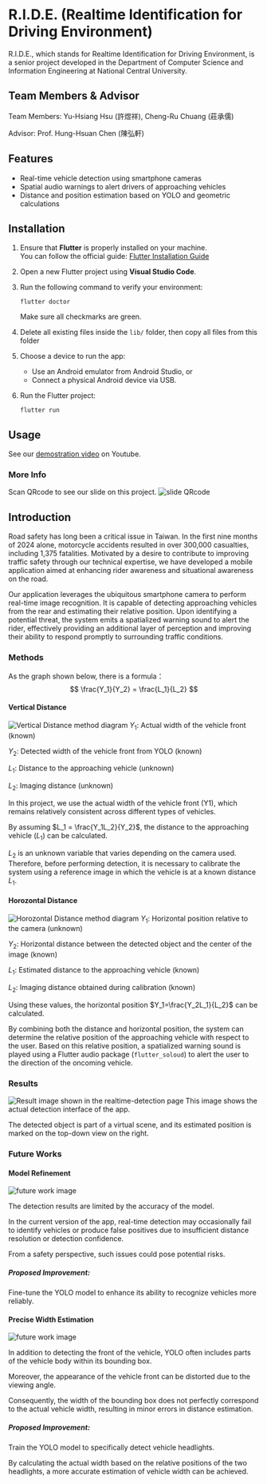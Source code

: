 # R.I.D.E. (Realtime Identification for Driving Environment)
R.I.D.E., which stands for Realtime Identification for Driving Environment, is a senior project developed in the Department of Computer Science and Information Engineering at National Central University.

## Team Members & Advisor
Team Members: Yu-Hsiang Hsu (許煜祥), Cheng-Ru Chuang (莊承儒)

Advisor: Prof. Hung-Hsuan Chen (陳弘軒)

## Features
- Real-time vehicle detection using smartphone cameras
- Spatial audio warnings to alert drivers of approaching vehicles
- Distance and position estimation based on YOLO and geometric calculations

## Installation

1. Ensure that **Flutter** is properly installed on your machine.  
   You can follow the official guide: [Flutter Installation Guide](https://flutter.dev/docs/get-started/install)

2. Open a new Flutter project using **Visual Studio Code**.

3. Run the following command to verify your environment:
   ```
   flutter doctor
   ```
    Make sure all checkmarks are green.
4. Delete all existing files inside the `lib/` folder, then copy all files from this folder

5. Choose a device to run the app:
    - Use an Android emulator from Android Studio, or
    - Connect a physical Android device via USB.

6. Run the Flutter project:
    ```
    flutter run
    ```

## Usage
See our [demostration video](https://www.youtube.com/watch?v=nuTp5R2rRJ4&t=2s) on Youtube.

### More Info
Scan QRcode to see our slide on this project.
![slide QRcode](readme_image/slide.png)

## Introduction
Road safety has long been a critical issue in Taiwan. In the first nine months of 2024 alone, motorcycle accidents resulted in over 300,000 casualties, including 1,375 fatalities. Motivated by a desire to contribute to improving traffic safety through our technical expertise, we have developed a mobile application aimed at enhancing rider awareness and situational awareness on the road.

Our application leverages the ubiquitous smartphone camera to perform real-time image recognition. It is capable of detecting approaching vehicles from the rear and estimating their relative position. Upon identifying a potential threat, the system emits a spatialized warning sound to alert the rider, effectively providing an additional layer of perception and improving their ability to respond promptly to surrounding traffic conditions.

### Methods
As the graph shown below, there is a formula：
$$
\frac{Y_1}{Y_2} = \frac{L_1}{L_2}
$$

#### Vertical Distance
![Vertical Distance method diagram](readme_image/method_1.png)
$Y_1$: Actual width of the vehicle front (known)

$Y_2$: Detected width of the vehicle front from YOLO (known)

$L_1$: Distance to the approaching vehicle (unknown)

$L_2$: Imaging distance (unknown)

In this project, we use the actual width of the vehicle front (Y1), which remains relatively consistent across different types of vehicles.

By assuming $L_1 = \frac{Y_1L_2}{Y_2}$, the distance to the approaching vehicle ($L_1$) can be calculated.

$L_2$ is an unknown variable that varies depending on the camera used.
Therefore, before performing detection, it is necessary to calibrate the system using a reference image in which the vehicle is at a known distance $L_1$.

#### Horozontal Distance
![Horozontal Distance method diagram](readme_image/method_2.png)
$Y_1$: Horizontal position relative to the camera (unknown)

$Y_2$: Horizontal distance between the detected object and the center of the image (known)

$L_1$: Estimated distance to the approaching vehicle (known)

$L_2$: Imaging distance obtained during calibration (known)

Using these values, the horizontal position $Y_1=\frac{Y_2L_1}{L_2}$ can be calculated.

By combining both the distance and horizontal position, the system can determine the relative position of the approaching vehicle with respect to the user. Based on this relative position, a spatialized warning sound is played using a Flutter audio package (`flutter_soloud`) to alert the user to the direction of the oncoming vehicle.

### Results
![Result image shown in the realtime-detection page](readme_image/result.png)
This image shows the actual detection interface of the app.

The detected object is part of a virtual scene, and its estimated position is marked on the top-down view on the right.

### Future Works
#### Model Refinement
![future work image](readme_image/future_work_1.png)

The detection results are limited by the accuracy of the model.

In the current version of the app, real-time detection may occasionally fail to identify vehicles or produce false positives due to insufficient distance resolution or detection confidence.

From a safety perspective, such issues could pose potential risks.

##### Proposed Improvement:
Fine-tune the YOLO model to enhance its ability to recognize vehicles more reliably.

#### Precise Width Estimation
![future work image](readme_image/future_work_2.png)

In addition to detecting the front of the vehicle, YOLO often includes parts of the vehicle body within its bounding box.

Moreover, the appearance of the vehicle front can be distorted due to the viewing angle.

Consequently, the width of the bounding box does not perfectly correspond to the actual vehicle width, resulting in minor errors in distance estimation.

##### Proposed Improvement:
Train the YOLO model to specifically detect vehicle headlights.

By calculating the actual width based on the relative positions of the two headlights, a more accurate estimation of vehicle width can be achieved.
